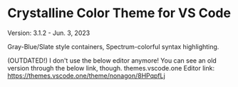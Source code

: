 # Crystalline Color Theme for VS Code
Version: 3.1.2 - Jun. 3, 2023

Gray-Blue/Slate style containers, Spectrum-colorful syntax highlighting.

(OUTDATED!) I don't use the below editor anymore! You can see an old version through the below link, though.
themes.vscode.one Editor link: https://themes.vscode.one/theme/nonagon/8HPqpfLj